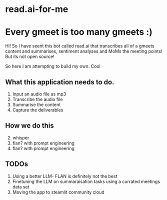# read.ai-for-me
# Every gmeet is too many gmeets :)
Hi! So I have seent this bot called read.ai that transcribes all of a gmeets content and summarises, sentiment analyses and MoMs the meeting points! But its not open source!

So here I am attempting to build my own. Cool

## What this application needs to do.
1. Input an audio file as mp3
2. Transcribe the audio file
3. Summarise the content
4. Capture the deliverables

## How we do this
2. whisper
3. flan? with prompt engineering
4. flan? with prompt engineering

## TODOs
1. Using a better LLM- FLAN is definitely not the best
2. Finetuning the LLM on summaraisation tasks using a currated meetings data set
3. Moving the app to steamlit community cloud
